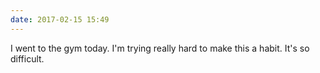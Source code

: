 ```yaml
---
date: 2017-02-15 15:49
---
```

I went to the gym today. I'm trying really hard to make this a habit. It's so difficult.

